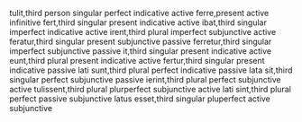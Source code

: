 tulit,third person singular perfect indicative active
ferre,present active infinitive
fert,third singular present indicative active
ibat,third singular imperfect indicative active
irent,third plural imperfect subjunctive active
feratur,third singular present subjunctive passive
ferretur,third singular imperfect subjunctive passive
it,third singular present indicative active
eunt,third plural present indicative active
fertur,third singular present indicative passive
lati sunt,third plural perfect indicative passive
lata sit,third singular perfect subjunctive passive
ierint,third plural perfect subjunctive active
tulissent,third plural plurperfect subjunctive active
lati sint,third plural perfect passive subjunctive
latus esset,third singular pluperfect active subjunctive
